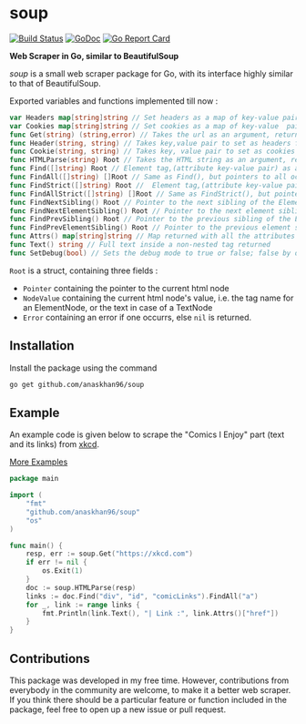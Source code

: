# soup
[![Build Status](https://travis-ci.org/anaskhan96/soup.svg?branch=master)](https://travis-ci.org/anaskhan96/soup)
[![GoDoc](https://godoc.org/github.com/anaskhan96/soup?status.svg)](https://godoc.org/github.com/anaskhan96/soup)
[![Go Report Card](https://goreportcard.com/badge/github.com/anaskhan96/soup)](https://goreportcard.com/report/github.com/anaskhan96/soup)

**Web Scraper in Go, similar to BeautifulSoup**

*soup* is a small web scraper package for Go, with its interface highly similar to that of BeautifulSoup.

Exported variables and functions implemented till now :
```go
var Headers map[string]string // Set headers as a map of key-value pairs, an alternative to calling Header() individually
var Cookies map[string]string // Set cookies as a map of key-value  pairs, an alternative to calling Cookie() individually
func Get(string) (string,error) // Takes the url as an argument, returns HTML string
func Header(string, string) // Takes key,value pair to set as headers for the HTTP request made in Get()
func Cookie(string, string) // Takes key, value pair to set as cookies to be sent with the HTTP request in Get()
func HTMLParse(string) Root // Takes the HTML string as an argument, returns a pointer to the DOM constructed
func Find([]string) Root // Element tag,(attribute key-value pair) as argument, pointer to first occurence returned
func FindAll([]string) []Root // Same as Find(), but pointers to all occurrences returned
func FindStrict([]string) Root //  Element tag,(attribute key-value pair) as argument, pointer to first occurence returned with exact matching values
func FindAllStrict([]string) []Root // Same as FindStrict(), but pointers to all occurrences returned
func FindNextSibling() Root // Pointer to the next sibling of the Element in the DOM returned
func FindNextElementSibling() Root // Pointer to the next element sibling of the Element in the DOM returned
func FindPrevSibling() Root // Pointer to the previous sibling of the Element in the DOM returned
func FindPrevElementSibling() Root // Pointer to the previous element sibling of the Element in the DOM returned
func Attrs() map[string]string // Map returned with all the attributes of the Element as lookup to their respective values
func Text() string // Full text inside a non-nested tag returned
func SetDebug(bool) // Sets the debug mode to true or false; false by default
```

`Root` is a struct, containing three fields :
* `Pointer` containing the pointer to the current html node
* `NodeValue` containing the current html node's value, i.e. the tag name for an ElementNode, or the text in case of a TextNode
* `Error` containing an error if one occurrs, else `nil` is returned.

## Installation
Install the package using the command
```bash
go get github.com/anaskhan96/soup
```

## Example
An example code is given below to scrape the "Comics I Enjoy" part (text and its links) from [xkcd](https://xkcd.com).

[More Examples](https://github.com/anaskhan96/soup/tree/master/examples)
```go
package main

import (
	"fmt"
	"github.com/anaskhan96/soup"
	"os"
)

func main() {
	resp, err := soup.Get("https://xkcd.com")
	if err != nil {
		os.Exit(1)
	}
	doc := soup.HTMLParse(resp)
	links := doc.Find("div", "id", "comicLinks").FindAll("a")
	for _, link := range links {
		fmt.Println(link.Text(), "| Link :", link.Attrs()["href"])
	}
}
```

## Contributions
This package was developed in my free time. However, contributions from everybody in the community are welcome, to make it a better web scraper. If you think there should be a particular feature or function included in the package, feel free to open up a new issue or pull request.